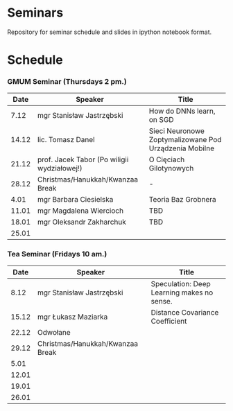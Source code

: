 # Seminars
Repository for seminar schedule and slides in ipython notebook format.

# Schedule
### GMUM Seminar (Thursdays 2 pm.)
| Date  | Speaker                                            | Title                                                      |
|-------|----------------------------------------------------|----------------------------------------------------------- | 
|  7.12 | mgr Stanisław Jastrzębski                          | How do DNNs learn, on SGD                                  |
| 14.12 | lic. Tomasz Danel                                  | Sieci Neuronowe Zoptymalizowane Pod Urządzenia Mobilne     |
| 21.12 | prof. Jacek Tabor (Po wiligii wydziałowej!)        | O Cięciach Gilotynowych                                    |
| 28.12 | Christmas/Hanukkah/Kwanzaa Break                   | -                                                          |
|  4.01 | mgr Barbara Ciesielska                             | Teoria Baz Grobnera                                        |
| 11.01 | mgr Magdalena Wiercioch                            | TBD                                                           |
| 18.01 | mgr Oleksandr Zakharchuk                           | TBD                                                        |
| 25.01 |                                                    |                                                            |


### Tea Seminar (Fridays 10 am.)
| Date  | Speaker                                            | Title                                                      |
|-------|----------------------------------------------------|----------------------------------------------------------- | 
|  8.12 | mgr Stanisław Jastrzębski                          | Speculation: Deep Learning makes no sense.                 |
| 15.12 | mgr Łukasz Maziarka                                | Distance Covariance Coefficient                            |
| 22.12 | Odwołane                                           |                                     |
| 29.12 | Christmas/Hanukkah/Kwanzaa Break                   |                                                            |
|  5.01 |                                                    |                                                            |
| 12.01 |                                                    |                                                            |
| 19.01 |                                                    |                                                            |
| 26.01 |                                                    |                                                            |
